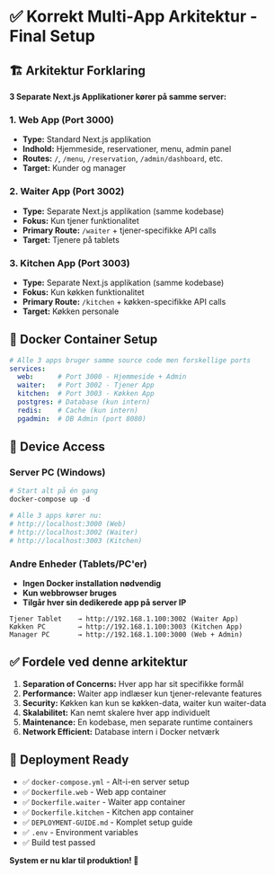 # ✅ Korrekt Multi-App Arkitektur - Final Setup

## 🏗️ Arkitektur Forklaring

**3 Separate Next.js Applikationer kører på samme server:**

### 1. **Web App (Port 3000)**
- **Type:** Standard Next.js applikation
- **Indhold:** Hjemmeside, reservationer, menu, admin panel
- **Routes:** `/`, `/menu`, `/reservation`, `/admin/dashboard`, etc.
- **Target:** Kunder og manager

### 2. **Waiter App (Port 3002)**
- **Type:** Separate Next.js applikation (samme kodebase)
- **Fokus:** Kun tjener funktionalitet
- **Primary Route:** `/waiter` + tjener-specifikke API calls
- **Target:** Tjenere på tablets

### 3. **Kitchen App (Port 3003)**
- **Type:** Separate Next.js applikation (samme kodebase)
- **Fokus:** Kun køkken funktionalitet  
- **Primary Route:** `/kitchen` + køkken-specifikke API calls
- **Target:** Køkken personale

## 🐳 Docker Container Setup

```yaml
# Alle 3 apps bruger samme source code men forskellige ports
services:
  web:      # Port 3000 - Hjemmeside + Admin
  waiter:   # Port 3002 - Tjener App
  kitchen:  # Port 3003 - Køkken App
  postgres: # Database (kun intern)
  redis:    # Cache (kun intern)
  pgadmin:  # DB Admin (port 8080)
```

## 📱 Device Access

### Server PC (Windows)
```powershell
# Start alt på én gang
docker-compose up -d

# Alle 3 apps kører nu:
# http://localhost:3000 (Web)
# http://localhost:3002 (Waiter) 
# http://localhost:3003 (Kitchen)
```

### Andre Enheder (Tablets/PC'er)
- **Ingen Docker installation nødvendig**
- **Kun webbrowser bruges**
- **Tilgår hver sin dedikerede app på server IP**

```
Tjener Tablet    → http://192.168.1.100:3002 (Waiter App)
Køkken PC        → http://192.168.1.100:3003 (Kitchen App)
Manager PC       → http://192.168.1.100:3000 (Web + Admin)
```

## ✅ Fordele ved denne arkitektur

1. **Separation of Concerns:** Hver app har sit specifikke formål
2. **Performance:** Waiter app indlæser kun tjener-relevante features
3. **Security:** Køkken kan kun se køkken-data, waiter kun waiter-data
4. **Skalabilitet:** Kan nemt skalere hver app individuelt
5. **Maintenance:** En kodebase, men separate runtime containers
6. **Network Efficient:** Database intern i Docker netværk

## 🎯 Deployment Ready

- ✅ `docker-compose.yml` - Alt-i-en server setup
- ✅ `Dockerfile.web` - Web app container
- ✅ `Dockerfile.waiter` - Waiter app container  
- ✅ `Dockerfile.kitchen` - Kitchen app container
- ✅ `DEPLOYMENT-GUIDE.md` - Komplet setup guide
- ✅ `.env` - Environment variables
- ✅ Build test passed

**System er nu klar til produktion! 🚀**
